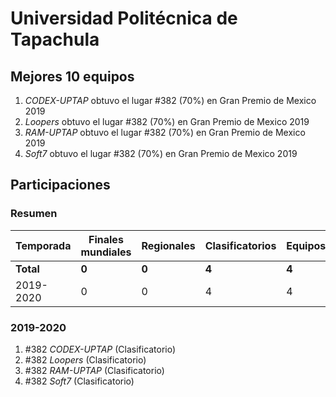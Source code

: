 # Universidad Politécnica de Tapachula

## Mejores 10 equipos

1. _CODEX-UPTAP_ obtuvo el lugar #382 (70%) en Gran Premio de Mexico 2019
1. _Loopers_ obtuvo el lugar #382 (70%) en Gran Premio de Mexico 2019
1. _RAM-UPTAP_ obtuvo el lugar #382 (70%) en Gran Premio de Mexico 2019
1. _Soft7_ obtuvo el lugar #382 (70%) en Gran Premio de Mexico 2019

## Participaciones

### Resumen

| Temporada | Finales mundiales | Regionales | Clasificatorios | Equipos |
| --- | --- | --- | --- | --- |
| **Total** | **0** | **0** | **4** | **4** |
| 2019-2020 | 0 | 0 | 4 | 4 |

### 2019-2020

1. #382 _CODEX-UPTAP_ (Clasificatorio)
1. #382 _Loopers_ (Clasificatorio)
1. #382 _RAM-UPTAP_ (Clasificatorio)
1. #382 _Soft7_ (Clasificatorio)



